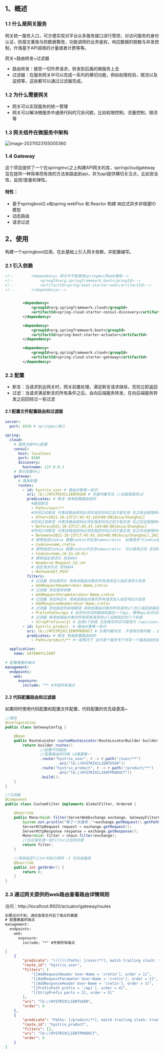 ## 1、概述

### 1.1 什么是网关服务

网关统一服务入口，可方便实现对平台众多服务接口进行管控，对访问服务的身份认证，防报文重放与防数据篡改，功能调用的业务鉴权，响应数据的脱敏与并发控制，升值基于API调用的计量或者计费等等。

网关=路由转发+过滤器

+ 路由转发：接受一切外界请求，转发到后盾的微服务上去
+ 过滤器：在服务网关中可以完成一系列的横切功能，例如权限校验，限流以及监控等，这些都可以通过过滤器完成。

### 1.2 为什么需要网关

+ 网关可以实现服务的统一管理
+ 网关可以解决微服务中通用代码的冗余问题，比如权限控制，流量控制，限流等

### 1.3  网关组件在微服务中架构

![image-20211023155005360](./images/image-20211023155005360.png)

### 1.4 Gateway

这个项目提供了一个在springmvc之上构建API网关的库，springcloudgateway旨在提供一种简单而有效的方法来路由到api，并为api提供横切关注点，比如安全性，监控/度量和弹性。

#### 特性：

+ 基于springboot2.x和spring webFlux 和 Reactor 构建 响应式异步非阻塞IO模型
+ 动态路由
+ 请求过滤

## 2、使用

构建一个springboot应用，在此基础上引入网关依赖，并配置编写。

### 2.1 引入依赖

```xml
<!--        <dependency> 网关中不能使用springmvc的web模型-->
<!--            <groupId>org.springframework.boot</groupId>-->
<!--            <artifactId>spring-boot-starter-web</artifactId>-->
<!--        </dependency>-->

       
        <dependency>
            <groupId>org.springframework.cloud</groupId>
            <artifactId>spring-cloud-starter-consul-discovery</artifactId>
        </dependency>

        <dependency>
            <groupId>org.springframework.boot</groupId>
            <artifactId>spring-boot-starter-actuator</artifactId>
        </dependency>

        <dependency>
            <groupId>org.springframework.cloud</groupId>
            <artifactId>spring-cloud-starter-gateway</artifactId>
        </dependency>
```

### 2.2 配置

+ 断言：当请求到达网关时，网关前置处理，满足断言请求继续，否则立即返回
+ 过滤：当请求满足断言的所有条件之后，会向后端服务转发，在向后端服务转发之前回经过一些过滤

#### 2.1 配置文件配置路由和过滤器

```yml
server:
  port: 8920 # springmvc端口

spring:
  cloud:
    # 服务注册中心配置
    consul:
      host: localhost
      port: 8500
      discovery:
        hostname: 127.0.0.1
    # 网关配置中心
    gateway:
      # 路由配置
      routes:
        - id: hystrix_user # 路由对象唯一标识
          uri: lb://HYSTRIXCLIENTUSER # 负载均衡写法 //后面是服务id
          predicates: # 断言 用来配置路由规则
            #路径断言
            - Path=/user/**
            #时间之后断言 代表该路由规则必须在指定时间之后才能生效 在之前会报错404
            - After=2021-10-23T17:45:43.143+08:00[Asia/Shanghai]
            #时间之前断言 代表该路由规则必须在指定时间之前才能生效 在之后会报错404
            - Before=2021-10-23T17:45:43.143+08:00[Asia/Shanghai]
            #时间之间断言 代表该路由规则必须在指定时间之间才能生效 在之外会报错404
            - Between=2021-10-23T17:45:43.143+08:00[Asia/Shanghai],2021-10-23T17:48:43.143+08:00[Asia/Shanghai]
            # 携带指定Cookie 需要cookie中包含name=cretin  如果是多个Cookie就多写几组就行 否则404
            - Cookie=name,cretin
            # 携带指定Cookie 需要cookie中包含name=cretin  可以使用正则 否则404
            - Cookie=name,[A-Za-z0-9]+
            # 携带指定请求头 否则404
            - Header=X-Request-Id,\d+
            # 指定请求方式 否则404
            - Method=GET,POST
          filters:
            # 过滤器 添加请求头 用来给路由对象的所有请求加入指定请求头信息
            - AddRequestHeader=User-Name,cretin
            # 过滤器 添加请求参数
            - AddRequestParameter=User-Name,cretin
            # 过滤器 添加响应头 用来给路由对象的所有请求加入指定响应头信息
            - AddResponseHeader=User-Name,cretin
            # 过滤器 添加指定的前缀路径 用来给路由对象的所有请求url加入指定前缀信息
            - PrefixPath=/api # 会将你访问的路径前面加一个api，携带api去访问你的后端服务
            # 过滤器 取来给路由对象的所有转发请求的url去掉指定的几个前缀
            - StripPrefix=n(2) # 去掉2个前缀 比如真实的访问路径为 /api/user/add  ---> /add 实际访问的地址
        - id: hystrix_product  # 路由对象唯一标识
          uri: lb://HYSTRIXCLIENTPRODUCT # 负载均衡写法  不使用负载均衡 ，也可以填写http协议 http://xxxxx
          predicates: # 断言 用来配置路由规则
            - Path=/product/** #一般情况下 会为某个服务专门书写一个最高级别的路径 路径里面也可以写多个，用逗号分割

  application:
    name: GATEWAYCLIENT
   
# 配置暴露的端点
management:
  endpoints:
    web:
      exposure:
        include: "*" #开放所有端点
```

#### 2.2 代码配置路由和过滤器

如果同时使用代码配置和配置文件配置，代码配置的优先级更高~

```java
//路由
@Configuration
public class GatewayConfig {

    @Bean
    public RouteLocator customRouteLocator(RouteLocatorBuilder builder) {
        return builder.routes()
                //配置不同路由
                //配置路由的时候 id需要唯一
                .route("hystrix_user", r -> r.path("/user/**")
                        .uri("lb://HYSTRIXCLIENTUSER"))
                .route("hystrix_product", r -> r.path("/product/**")
                        .uri("lb://HYSTRIXCLIENTPRODUCT"))
                .build();
    }
}

//过滤器
@Component
public class CustomFilter implements GlobalFilter, Ordered {

    @Override
    public Mono<Void> filter(ServerWebExchange exchange, GatewayFilterChain chain) {
        System.out.println("来了一次请求："+exchange.getRequest().getPath());
        ServerHttpRequest request = exchange.getRequest();
        ServerHttpResponse response = exchange.getResponse();
        Mono<Void> filter = chain.filter(exchange);
        //在这里处理一些filter之后的处理
        return filter;
    }

    //用来指定filter的执行顺序 -1 优先级最高
    @Override
    public int getOrder() {
        return 0;
    }
}

```

### 2.3 通过网关提供的web路由查看路由详情规则

访问：http://localhost:8920/actuator/gateway/routes

```xml
如果访问不到，请检查是否开启了端点的暴露
# 配置暴露的端点
management:
  endpoints:
    web:
      exposure:
        include: "*" #开放所有端点
```

```json
[
    {
        "predicate": "(((((((Paths: [/user/**], match trailing slash: true && After: 2021-10-23T17:45:43.143+08:00[Asia/Shanghai]) && Before: 2021-10-23T17:45:43.143+08:00[Asia/Shanghai]) && Between: 2021-10-23T17:45:43.143+08:00[Asia/Shanghai] and 2021-10-23T17:48:43.143+08:00[Asia/Shanghai]) && Cookie: name=name regexp=cretin) && Cookie: name=name regexp=[A-Za-z0-9]+) && Header: X-Request-Id regexp=\\d+) && Methods: [GET, POST])",
        "route_id": "hystrix_user",
        "filters": [
            "[[AddRequestHeader User-Name = 'cretin'], order = 1]",
            "[[AddRequestParameter User-Name = 'cretin'], order = 2]",
            "[[AddResponseHeader User-Name = 'cretin'], order = 3]",
            "[[PrefixPath prefix = '/api'], order = 4]",
            "[[StripPrefix parts = 2], order = 5]"
        ],
        "uri": "lb://HYSTRIXCLIENTUSER",
        "order": 0
    },
    {
        "predicate": "Paths: [/product/**], match trailing slash: true",
        "route_id": "hystrix_product",
        "filters": [],
        "uri": "lb://HYSTRIXCLIENTPRODUCT",
        "order": 0
    }
]
```


